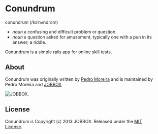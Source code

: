 Conundrum
=========

conundrum (/kəˈnʌndrəm)

- _noun_ a confusing and difficult problem or question.
- _noun_ a question asked for amusement, typically one with a pun in its answer; a riddle.

Conundrum is a simple rails app for online skill tests.

About
-----

Conundrum was originally written by [Pedro Moreira](https://github.com/pmor) and is maintained by Pedro Moreira and [JOBBOX](http://jobbox.io)

![JOBBOX](https://dl.dropboxusercontent.com/u/17994193/logo/logo_horizontal.png).

License
-------

Conundrum is Copyright (c) 2013 JOBBOX. Released under the [MIT License](http://www.opensource.org/licenses/MIT).
